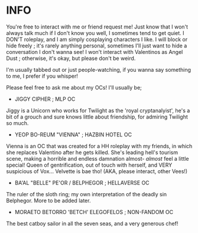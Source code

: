 # INFO

You're free to interact with me or friend request me! Just know that I won't always talk much if I don't know you well, I sometimes tend to get quiet.
I DON'T roleplay, and I am simply cosplaying characters I like.
I will block or hide freely ; it's rarely anything personal, sometimes I'll just want to hide a conversation I don't wanna see!
I won't interact with Valentinos as Angel Dust ; otherwise, it's okay, but please don't be weird.

I'm usually tabbed out or just people-watching, if you wanna say something to me, I prefer if you whisper!

Please feel free to ask me about my OCs! I'll usually be;

- JIGGY CIPHER ; MLP OC

Jiggy is a Unicorn who works for Twilight as the 'royal cryptanalyist', he's a bit of a grouch and sure knows little about friendship, for admiring Twilight so much.

- YEOP BO-REUM "VIENNA" ; HAZBIN HOTEL OC

Vienna is an OC that was created for a HH roleplay with my friends, in which she replaces Valentino after he gets killed. She's leading hell's tourism scene, making a horrible and endless damnation almost- *almost* feel a little special! Queen of gentrification, out of touch with herself, and VERY suspicious of Vox... Velvette is bae tho!
(AKA, please interact, other Vees!)

- BA'AL "BELLE" PE'OR / BELPHEGOR ; HELLAVERSE OC

The ruler of the sloth ring; my own interpretation of the deadly sin Belphegor. More to be added later.

- MORAETO BETORRO 'BETCH' ELEGOFELOS ; NON-FANDOM OC

The best catboy sailor in all the seven seas, and a very generous chef!

